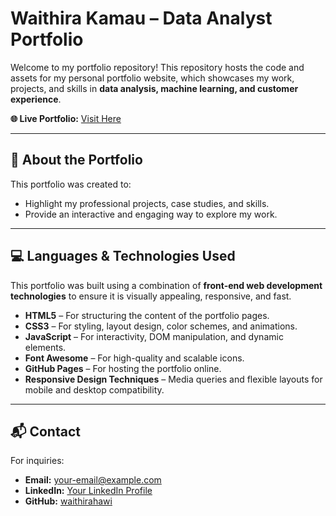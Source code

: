 # Waithira Kamau – Data Analyst Portfolio

Welcome to my portfolio repository! This repository hosts the code and assets for my personal portfolio website, which showcases my work, projects, and skills in **data analysis, machine learning, and customer experience**.

**🌐 Live Portfolio:** [Visit Here](https://waithirahawi.github.io/Waithira_Kamau/)

---

## 📖 About the Portfolio

This portfolio was created to:

* Highlight my professional projects, case studies, and skills.
* Provide an interactive and engaging way to explore my work.
---

## 💻 Languages & Technologies Used

This portfolio was built using a combination of **front-end web development technologies** to ensure it is visually appealing, responsive, and fast.

* **HTML5** – For structuring the content of the portfolio pages.
* **CSS3** – For styling, layout design, color schemes, and animations.
* **JavaScript** – For interactivity, DOM manipulation, and dynamic elements.
* **Font Awesome** – For high-quality and scalable icons.
* **GitHub Pages** – For hosting the portfolio online.
* **Responsive Design Techniques** – Media queries and flexible layouts for mobile and desktop compatibility.

---

## 📬 Contact

For inquiries:

* **Email:** [your-email@example.com](mailto:waithirak.dorothy@gmail.com)
* **LinkedIn:** [Your LinkedIn Profile](https://www.linkedin.com/in/waithira-kamau/)
* **GitHub:** [waithirahawi](https://github.com/waithirahawi)
